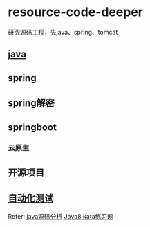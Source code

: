 # resource-code-deeper
研究源码工程，先java、spring、tomcat
## [java](java-interview)
## spring
## spring解密
## springboot
### 云原生
## 开源项目

## [自动化测试](java-interview/testing)

Refer:
[java源码分析](https://github.com/stalary/Source-code-analysis)
[Java8 kata练习题](https://github.com/konohiroaki/java8-code-kata)
